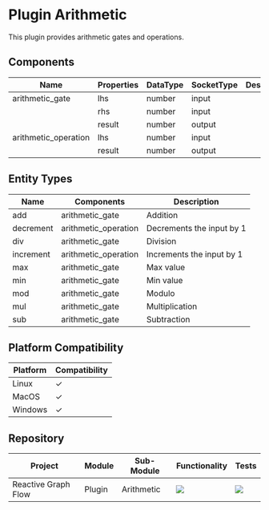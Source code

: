 # Plugin Arithmetic

This plugin provides arithmetic gates and operations.

## Components

| Name                 | Properties | DataType | SocketType | Description |
|----------------------|------------|----------|------------|-------------|
| arithmetic_gate      | lhs        | number   | input      |             |
|                      | rhs        | number   | input      |             |
|                      | result     | number   | output     |             |
| arithmetic_operation | lhs        | number   | input      |             |
|                      | result     | number   | output     |             |

## Entity Types

| Name       | Components           | Description               |
|------------|----------------------|---------------------------|
| add        | arithmetic_gate      | Addition                  |
| decrement  | arithmetic_operation | Decrements the input by 1 |
| div        | arithmetic_gate      | Division                  |
| increment  | arithmetic_operation | Increments the input by 1 |
| max        | arithmetic_gate      | Max value                 |
| min        | arithmetic_gate      | Min value                 |
| mod        | arithmetic_gate      | Modulo                    |
| mul        | arithmetic_gate      | Multiplication            |
| sub        | arithmetic_gate      | Subtraction               |

## Platform Compatibility

| Platform | Compatibility |
|----------|---------------|
| Linux    | ✓             |
| MacOS    | ✓             |
| Windows  | ✓             |

## Repository

| Project             | Module | Sub-Module | Functionality                                                        | Tests                                                                                                                                                            |
|---------------------|--------|------------|----------------------------------------------------------------------|------------------------------------------------------------------------------------------------------------------------------------------------------------------|
| Reactive Graph Flow | Plugin | Arithmetic | <img src="https://img.shields.io/badge/state-completed-brightgreen"> | [<img src="https://img.shields.io/codecov/c/github/aschaeffer/inexor-rgf-plugin-arithmetic">](https://app.codecov.io/gh/aschaeffer/inexor-rgf-plugin-arithmetic) |
